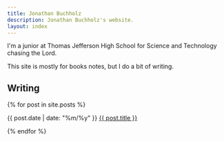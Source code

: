 ```yaml
---
title: Jonathan Buchholz
description: Jonathan Buchholz's website.
layout: index
---
```

I'm a junior at Thomas Jefferson High School for Science and Technology chasing the Lord.

This site is mostly for books notes, but I do a bit of writing.

## Writing

{% for post in site.posts %}
<p><time>{{ post.date | date: "%m/%y" }}</time> <a href="{{ post.url }}">{{ post.title }}</a></p>
{% endfor %}
